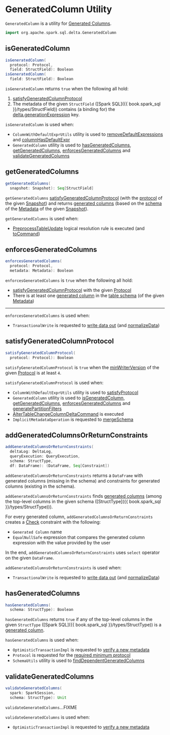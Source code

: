 # GeneratedColumn Utility

`GeneratedColumn` is a utility for [Generated Columns](index.md).

```scala
import org.apache.spark.sql.delta.GeneratedColumn
```

## <span id="isGeneratedColumn"> isGeneratedColumn

```scala
isGeneratedColumn(
  protocol: Protocol,
  field: StructField): Boolean
isGeneratedColumn(
  field: StructField): Boolean
```

`isGeneratedColumn` returns `true` when the following all hold:

1. [satisfyGeneratedColumnProtocol](#satisfyGeneratedColumnProtocol)
1. The metadata of the given `StructField` ([Spark SQL]({{ book.spark_sql }}/types/StructField)) contains (a binding for) the [delta.generationExpression](../DeltaSourceUtils.md#GENERATION_EXPRESSION_METADATA_KEY) key.

`isGeneratedColumn` is used when:

* `ColumnWithDefaultExprUtils` utility is used to [removeDefaultExpressions](../ColumnWithDefaultExprUtils.md#removeDefaultExpressions) and [columnHasDefaultExpr](../ColumnWithDefaultExprUtils.md#columnHasDefaultExpr)
* `GeneratedColumn` utility is used to [hasGeneratedColumns](#hasGeneratedColumns), [getGeneratedColumns](#getGeneratedColumns), [enforcesGeneratedColumns](#enforcesGeneratedColumns) and [validateGeneratedColumns](#validateGeneratedColumns)

## <span id="getGeneratedColumns"> getGeneratedColumns

```scala
getGeneratedColumns(
  snapshot: Snapshot): Seq[StructField]
```

`getGeneratedColumns` [satisfyGeneratedColumnProtocol](#satisfyGeneratedColumnProtocol) (with the [protocol](../Snapshot.md#protocol) of the given [Snapshot](../Snapshot.md)) and returns [generated columns](#isGeneratedColumn) (based on the [schema](../Metadata.md#schema) of the [Metadata](../Snapshot.md#metadata) of the given [Snapshot](../Snapshot.md)).

`getGeneratedColumns` is used when:

* [PreprocessTableUpdate](../PreprocessTableUpdate.md) logical resolution rule is executed (and [toCommand](../PreprocessTableUpdate.md#toCommand))

## <span id="enforcesGeneratedColumns"> enforcesGeneratedColumns

```scala
enforcesGeneratedColumns(
  protocol: Protocol,
  metadata: Metadata): Boolean
```

`enforcesGeneratedColumns` is `true` when the following all hold:

* [satisfyGeneratedColumnProtocol](#satisfyGeneratedColumnProtocol) with the given [Protocol](../Protocol.md)
* There is at least one [generated column](#isGeneratedColumn) in the [table schema](../Metadata.md#schema) (of the given [Metadata](../Metadata.md))

---

`enforcesGeneratedColumns` is used when:

* `TransactionalWrite` is requested to [write data out](../TransactionalWrite.md#writeFiles) (and [normalizeData](../TransactionalWrite.md#normalizeData))

## <span id="satisfyGeneratedColumnProtocol"> satisfyGeneratedColumnProtocol

```scala
satisfyGeneratedColumnProtocol(
  protocol: Protocol): Boolean
```

`satisfyGeneratedColumnProtocol` is `true` when the [minWriterVersion](../Protocol.md#minWriterVersion) of the given [Protocol](../Protocol.md) is at least `4`.

`satisfyGeneratedColumnProtocol` is used when:

* `ColumnWithDefaultExprUtils` utility is used to [satisfyProtocol](../ColumnWithDefaultExprUtils.md#satisfyProtocol)
* `GeneratedColumn` utility is used to [isGeneratedColumn](#isGeneratedColumn), [getGeneratedColumns](#getGeneratedColumns), [enforcesGeneratedColumns](#enforcesGeneratedColumns) and [generatePartitionFilters](#generatePartitionFilters)
* [AlterTableChangeColumnDeltaCommand](../commands/alter/AlterTableChangeColumnDeltaCommand.md) is executed
* `ImplicitMetadataOperation` is requested to [mergeSchema](../ImplicitMetadataOperation.md#mergeSchema)

## <span id="addGeneratedColumnsOrReturnConstraints"> addGeneratedColumnsOrReturnConstraints

```scala
addGeneratedColumnsOrReturnConstraints(
  deltaLog: DeltaLog,
  queryExecution: QueryExecution,
  schema: StructType,
  df: DataFrame): (DataFrame, Seq[Constraint])
```

`addGeneratedColumnsOrReturnConstraints` returns a `DataFrame` with generated columns (missing in the schema) and constraints for generated columns (existing in the schema).

`addGeneratedColumnsOrReturnConstraints` finds [generated columns](#getGenerationExpressionStr) (among the top-level columns in the given schema ([StructType]({{ book.spark_sql }}/types/StructType))).

For every generated column, `addGeneratedColumnsOrReturnConstraints` creates a [Check](../constraints/Constraints.md#Check) constraint with the following:

* `Generated Column` name
* `EqualNullSafe` expression that compares the generated column expression with the value provided by the user

In the end, `addGeneratedColumnsOrReturnConstraints` uses `select` operator on the given `DataFrame`.

`addGeneratedColumnsOrReturnConstraints` is used when:

* `TransactionalWrite` is requested to [write data out](../TransactionalWrite.md#writeFiles) (and [normalizeData](../TransactionalWrite.md#normalizeData))

## <span id="hasGeneratedColumns"> hasGeneratedColumns

```scala
hasGeneratedColumns(
  schema: StructType): Boolean
```

`hasGeneratedColumns` returns `true` if any of the top-level columns in the given `StructType` ([Spark SQL]({{ book.spark_sql }}/types/StructType)) is a [generated column](#isGeneratedColumn).

`hasGeneratedColumns` is used when:

* `OptimisticTransactionImpl` is requested to [verify a new metadata](../OptimisticTransactionImpl.md#verifyNewMetadata)
* `Protocol` is requested for the [required minimum protocol](../Protocol.md#requiredMinimumProtocol)
* `SchemaUtils` utility is used to [findDependentGeneratedColumns](../SchemaUtils.md#findDependentGeneratedColumns)

## <span id="validateGeneratedColumns"> validateGeneratedColumns

```scala
validateGeneratedColumns(
  spark: SparkSession,
  schema: StructType): Unit
```

`validateGeneratedColumns`...FIXME

`validateGeneratedColumns` is used when:

* `OptimisticTransactionImpl` is requested to [verify a new metadata](../OptimisticTransactionImpl.md#verifyNewMetadata)
